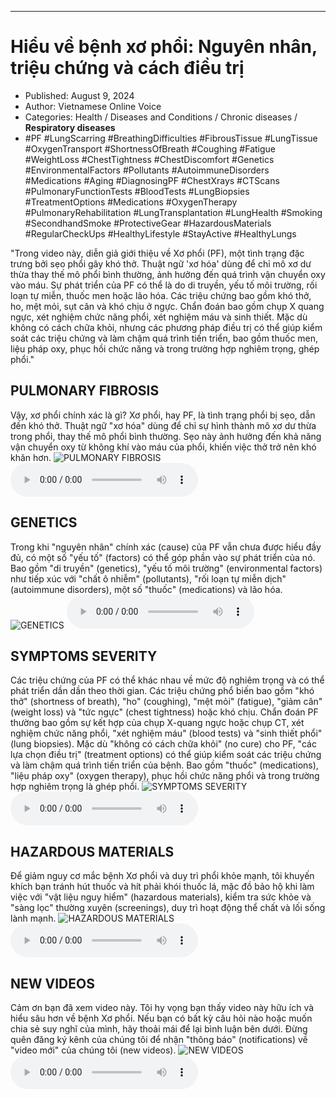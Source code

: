 
---

# Hiểu về bệnh xơ phổi: Nguyên nhân, triệu chứng và cách điều trị

- Published: August 9, 2024
- Author: Vietnamese Online Voice
- Categories: Health / Diseases and Conditions / Chronic diseases / **Respiratory diseases**
- #PF #LungScarring #BreathingDifficulties #FibrousTissue #LungTissue #OxygenTransport #ShortnessOfBreath #Coughing #Fatigue #WeightLoss #ChestTightness #ChestDiscomfort #Genetics #EnvironmentalFactors #Pollutants #AutoimmuneDisorders #Medications #Aging #DiagnosingPF #ChestXrays #CTScans #PulmonaryFunctionTests #BloodTests #LungBiopsies #TreatmentOptions #Medications #OxygenTherapy #PulmonaryRehabilitation #LungTransplantation #LungHealth #Smoking #SecondhandSmoke #ProtectiveGear #HazardousMaterials #RegularCheckUps #HealthyLifestyle #StayActive #HealthyLungs

"Trong video này, diễn giả giới thiệu về Xơ phổi (PF), một tình trạng đặc trưng bởi sẹo phổi gây khó thở. Thuật ngữ 'xơ hóa' dùng để chỉ mô xơ dư thừa thay thế mô phổi bình thường, ảnh hưởng đến quá trình vận chuyển oxy vào máu. Sự phát triển của PF có thể là do di truyền, yếu tố môi trường, rối loạn tự miễn, thuốc men hoặc lão hóa. Các triệu chứng bao gồm khó thở, ho, mệt mỏi, sụt cân và khó chịu ở ngực. Chẩn đoán bao gồm chụp X quang ngực, xét nghiệm chức năng phổi, xét nghiệm máu và sinh thiết. Mặc dù không có cách chữa khỏi, nhưng các phương pháp điều trị có thể giúp kiểm soát các triệu chứng và làm chậm quá trình tiến triển, bao gồm thuốc men, liệu pháp oxy, phục hồi chức năng và trong trường hợp nghiêm trọng, ghép phổi."


## PULMONARY FIBROSIS

Vậy, xơ phổi chính xác là gì? Xơ phổi, hay PF, là tình trạng phổi bị sẹo, dẫn đến khó thở. Thuật ngữ "xơ hóa" dùng để chỉ sự hình thành mô xơ dư thừa trong phổi, thay thế mô phổi bình thường. Sẹo này ảnh hưởng đến khả năng vận chuyển oxy từ không khí vào máu của phổi, khiến việc thở trở nên khó khăn hơn.
![PULMONARY FIBROSIS](https://http-archiver-apis-production-80.schnworks.com/storage/images/transitions/2024-08-09/transition--37868372261-Montserrat-Regular-004895.jpg)
<audio controls>
    <source src="https://http-archiver-apis-production-80.schnworks.com/storage/storage/audio/file-171095939.mp3" type="audio/mpeg">
</audio>



## GENETICS

Trong khi "nguyên nhân" chính xác (cause) của PF vẫn chưa được hiểu đầy đủ, có một số "yếu tố" (factors) có thể góp phần vào sự phát triển của nó. Bao gồm "di truyền" (genetics), "yếu tố môi trường" (environmental factors) như tiếp xúc với "chất ô nhiễm" (pollutants), "rối loạn tự miễn dịch" (autoimmune disorders), một số "thuốc" (medications) và lão hóa.
![GENETICS](https://http-archiver-apis-production-80.schnworks.com/storage/images/transitions/2024-08-09/transition-20789583418-Montserrat-Thin-880E4F.jpg)
<audio controls>
    <source src="https://http-archiver-apis-production-80.schnworks.com/storage/storage/audio/file-6040236593.mp3" type="audio/mpeg">
</audio>



## SYMPTOMS SEVERITY

Các triệu chứng của PF có thể khác nhau về mức độ nghiêm trọng và có thể phát triển dần dần theo thời gian. Các triệu chứng phổ biến bao gồm "khó thở" (shortness of breath), "ho" (coughing), "mệt mỏi" (fatigue), "giảm cân" (weight loss) và "tức ngực" (chest tightness) hoặc khó chịu. Chẩn đoán PF thường bao gồm sự kết hợp của chụp X-quang ngực hoặc chụp CT, xét nghiệm chức năng phổi, "xét nghiệm máu" (blood tests) và "sinh thiết phổi" (lung biopsies). Mặc dù "không có cách chữa khỏi" (no cure) cho PF, "các lựa chọn điều trị" (treatment options) có thể giúp kiểm soát các triệu chứng và làm chậm quá trình tiến triển của bệnh. Bao gồm "thuốc" (medications), "liệu pháp oxy" (oxygen therapy), phục hồi chức năng phổi và trong trường hợp nghiêm trọng là ghép phổi.
![SYMPTOMS SEVERITY](https://http-archiver-apis-production-80.schnworks.com/storage/images/transitions/2024-08-09/transition--16183886416-Montserrat-Thin-303F9F.jpg)
<audio controls>
    <source src="https://http-archiver-apis-production-80.schnworks.com/storage/storage/audio/file-12739613329.mp3" type="audio/mpeg">
</audio>



## HAZARDOUS MATERIALS

Để giảm nguy cơ mắc bệnh Xơ phổi và duy trì phổi khỏe mạnh, tôi khuyến khích bạn tránh hút thuốc và hít phải khói thuốc lá, mặc đồ bảo hộ khi làm việc với "vật liệu nguy hiểm" (hazardous materials), kiểm tra sức khỏe và "sàng lọc" thường xuyên (screenings), duy trì hoạt động thể chất và lối sống lành mạnh.
![HAZARDOUS MATERIALS](https://http-archiver-apis-production-80.schnworks.com/storage/images/transitions/2024-08-09/transition--9719775865-Montserrat-ExtraBold-004895.jpg)
<audio controls>
    <source src="https://http-archiver-apis-production-80.schnworks.com/storage/storage/audio/file-8433562034.mp3" type="audio/mpeg">
</audio>



## NEW VIDEOS

Cảm ơn bạn đã xem video này. Tôi hy vọng bạn thấy video này hữu ích và hiểu sâu hơn về bệnh Xơ phổi. Nếu bạn có bất kỳ câu hỏi nào hoặc muốn chia sẻ suy nghĩ của mình, hãy thoải mái để lại bình luận bên dưới. Đừng quên đăng ký kênh của chúng tôi để nhận "thông báo" (notifications) về "video mới" của chúng tôi (new videos).
![NEW VIDEOS](https://http-archiver-apis-production-80.schnworks.com/storage/images/transitions/2024-08-09/transition-16216911117-Montserrat-SemiBold-004895.jpg)
<audio controls>
    <source src="https://http-archiver-apis-production-80.schnworks.com/storage/storage/audio/file-33805591260.mp3" type="audio/mpeg">
</audio>

